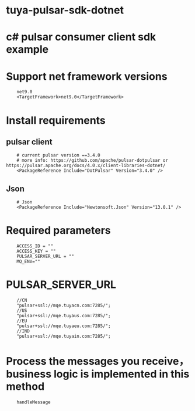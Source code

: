 # tuya-pulsar-sdk-dotnet
# c# pulsar consumer client sdk example
# Support net framework versions
```
    net9.0
    <TargetFramework>net9.0</TargetFramework>
```

# Install requirements

## pulsar client
```
    # current pulsar version ==3.4.0
    # more info: https://github.com/apache/pulsar-dotpulsar or https://pulsar.apache.org/docs/4.0.x/client-libraries-dotnet/
    <PackageReference Include="DotPulsar" Version="3.4.0" />
```
## Json
```
    # Json 
    <PackageReference Include="Newtonsoft.Json" Version="13.0.1" />
```


# Required parameters
```
    ACCESS_ID = ""
    ACCESS_KEY = ""
    PULSAR_SERVER_URL = ""
    MQ_ENV=""
```

# PULSAR_SERVER_URL
```
    //CN
    "pulsar+ssl://mqe.tuyacn.com:7285/";
    //US
    "pulsar+ssl://mqe.tuyaus.com:7285/";
    //EU
    "pulsar+ssl://mqe.tuyaeu.com:7285/";
    //IND
    "pulsar+ssl://mqe.tuyain.com:7285/";
```

# Process the messages you receive，business logic is implemented in this method
```
    handleMessage
```